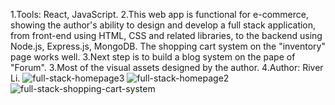 1.Tools: React, JavaScript.
2.This web app is functional for e-commerce, showing the author's ability to design and develop a full stack application, from front-end using HTML, CSS and related libraries,  to the backend using Node.js, Express.js, MongoDB. The shopping cart system on the "inventory" page works well. 
3.Next step is to build a blog system on the pape of "Forum".
3.Most of the visual assets designed by the author.
4.Author: River Li.
![full-stack-homepage3](https://github.com/user-attachments/assets/66dc392f-1519-487f-879e-ad9a88032888)
![full-stack-homepage2](https://github.com/user-attachments/assets/bce74532-cffa-4507-aed5-f3b7f0d7e202)
![full-stack-shopping-cart-system](https://github.com/user-attachments/assets/1fd69327-64d9-4d2a-9f19-26f92f8ffbdf)
